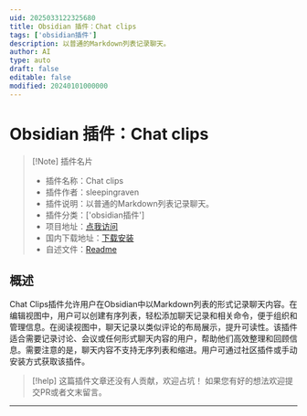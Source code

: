 ```yaml
---
uid: 2025033122325680
title: Obsidian 插件：Chat clips
tags: ['obsidian插件']
description: 以普通的Markdown列表记录聊天。
author: AI
type: auto
draft: false
editable: false
modified: 20240101000000
---
```


# Obsidian 插件：Chat clips

> [!Note] 插件名片
> - 插件名称：Chat clips
> - 插件作者：sleepingraven
> - 插件说明：以普通的Markdown列表记录聊天。
> - 插件分类：['obsidian插件']
> - 项目地址：[点我访问](https://github.com/sleepingraven/obsidian-chat-clips)
> - 国内下载地址：[下载安装](https://pkmer.cn/products/plugin/pluginMarket/?chat-clips)
> - 自述文件：[Readme](https://ghproxy.net/https://raw.githubusercontent.com/sleepingraven/obsidian-chat-clips/master/README.md)



## 概述

Chat Clips插件允许用户在Obsidian中以Markdown列表的形式记录聊天内容。在编辑视图中，用户可以创建有序列表，轻松添加聊天记录和相关命令，便于组织和管理信息。在阅读视图中，聊天记录以类似评论的布局展示，提升可读性。该插件适合需要记录讨论、会议或任何形式聊天内容的用户，帮助他们高效整理和回顾信息。需要注意的是，聊天内容不支持无序列表和缩进。用户可通过社区插件或手动安装方式获取该插件。


> [!help] 
> 这篇插件文章还没有人贡献，欢迎占坑！
> 如果您有好的想法欢迎提交PR或者文末留言。
> 

---



